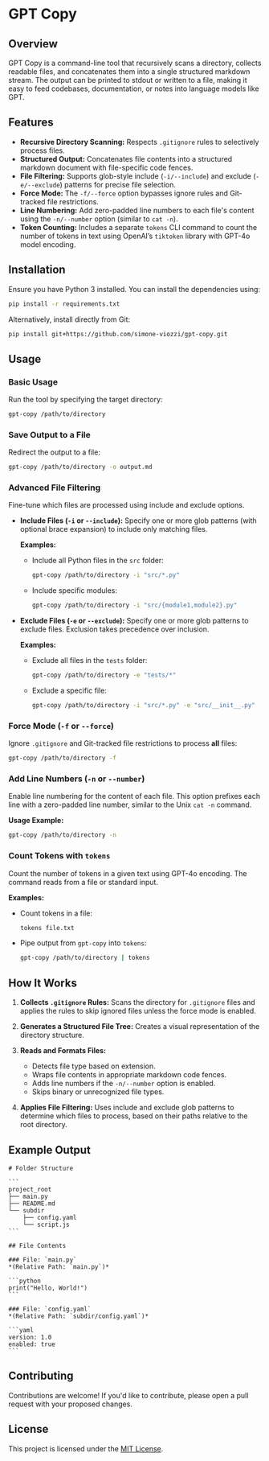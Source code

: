 # GPT Copy

## Overview
GPT Copy is a command-line tool that recursively scans a directory, collects readable files, and concatenates them into a single structured markdown stream. The output can be printed to stdout or written to a file, making it easy to feed codebases, documentation, or notes into language models like GPT.

## Features
- **Recursive Directory Scanning:** Respects `.gitignore` rules to selectively process files.
- **Structured Output:** Concatenates file contents into a structured markdown document with file-specific code fences.
- **File Filtering:** Supports glob-style include (`-i/--include`) and exclude (`-e/--exclude`) patterns for precise file selection.
- **Force Mode:** The `-f/--force` option bypasses ignore rules and Git-tracked file restrictions.
- **Line Numbering:** Add zero-padded line numbers to each file's content using the `-n/--number` option (similar to `cat -n`).
- **Token Counting:** Includes a separate `tokens` CLI command to count the number of tokens in text using OpenAI’s `tiktoken` library with GPT-4o model encoding.

## Installation
Ensure you have Python 3 installed. You can install the dependencies using:

```sh
pip install -r requirements.txt
```

Alternatively, install directly from Git:

```sh
pip install git+https://github.com/simone-viozzi/gpt-copy.git
```

## Usage

### Basic Usage
Run the tool by specifying the target directory:

```sh
gpt-copy /path/to/directory
```

### Save Output to a File
Redirect the output to a file:

```sh
gpt-copy /path/to/directory -o output.md
```

### Advanced File Filtering
Fine-tune which files are processed using include and exclude options.

- **Include Files (`-i` or `--include`):**
  Specify one or more glob patterns (with optional brace expansion) to include only matching files.

  **Examples:**
  - Include all Python files in the `src` folder:
    ```sh
    gpt-copy /path/to/directory -i "src/*.py"
    ```
  - Include specific modules:
    ```sh
    gpt-copy /path/to/directory -i "src/{module1,module2}.py"
    ```

- **Exclude Files (`-e` or `--exclude`):**
  Specify one or more glob patterns to exclude files. Exclusion takes precedence over inclusion.

  **Examples:**
  - Exclude all files in the `tests` folder:
    ```sh
    gpt-copy /path/to/directory -e "tests/*"
    ```
  - Exclude a specific file:
    ```sh
    gpt-copy /path/to/directory -i "src/*.py" -e "src/__init__.py"
    ```

### Force Mode (`-f` or `--force`)
Ignore `.gitignore` and Git-tracked file restrictions to process **all** files:

```sh
gpt-copy /path/to/directory -f
```

### Add Line Numbers (`-n` or `--number`)
Enable line numbering for the content of each file. This option prefixes each line with a zero-padded line number, similar to the Unix `cat -n` command.

**Usage Example:**
```sh
gpt-copy /path/to/directory -n
```

### Count Tokens with `tokens`
Count the number of tokens in a given text using GPT-4o encoding. The command reads from a file or standard input.

**Examples:**
- Count tokens in a file:
  ```sh
  tokens file.txt
  ```
- Pipe output from `gpt-copy` into `tokens`:
  ```sh
  gpt-copy /path/to/directory | tokens
  ```

## How It Works
1. **Collects `.gitignore` Rules:**
   Scans the directory for `.gitignore` files and applies the rules to skip ignored files unless the force mode is enabled.

2. **Generates a Structured File Tree:**
   Creates a visual representation of the directory structure.

3. **Reads and Formats Files:**
   - Detects file type based on extension.
   - Wraps file contents in appropriate markdown code fences.
   - Adds line numbers if the `-n/--number` option is enabled.
   - Skips binary or unrecognized file types.

4. **Applies File Filtering:**
   Uses include and exclude glob patterns to determine which files to process, based on their paths relative to the root directory.

## Example Output
`````
# Folder Structure

```
project_root
├── main.py
├── README.md
└── subdir
    ├── config.yaml
    └── script.js
```

## File Contents

### File: `main.py`
*(Relative Path: `main.py`)*

```python
print("Hello, World!")
```

### File: `config.yaml`
*(Relative Path: `subdir/config.yaml`)*

```yaml
version: 1.0
enabled: true
```
`````

## Contributing
Contributions are welcome! If you'd like to contribute, please open a pull request with your proposed changes.

## License
This project is licensed under the [MIT License](LICENSE).
